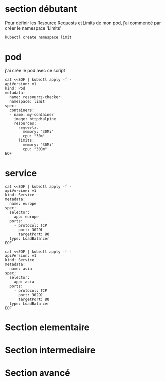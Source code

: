 # section débutant
Pour définir les Resource Requests et Limits de mon pod, j'ai commencé par créer le namespace 'Limits'
 
```
kubectl create namespace limit
```
# pod
j'ai crée le pod avec ce script

```
cat <<EOF | kubectl apply -f -
apiVersion: v1
kind: Pod
metadata:
  name: ressource-checker
  namespace: limit
spec:
  containers:
  - name: my-container
    image: httpd:alpine
    resources:
      requests:
        memory: "30Mi"
        cpu: "30m"
      limits:
        memory: "30Mi"
        cpu: "300m"
EOF
```
# service
```
cat <<EOF | kubectl apply -f -
apiVersion: v1
kind: Service
metadata:
  name: europe
spec:
  selector:
    app: europe
  ports:
    - protocol: TCP
      port: 30291
      targetPort: 80
  type: LoadBalancer
EOF
```
```
cat <<EOF | kubectl apply -f -
apiVersion: v1
kind: Service
metadata:
  name: asia
spec:
  selector:
    app: asia
  ports:
    - protocol: TCP
      port: 30292
      targetPort: 80
  type: LoadBalancer
EOF
```


# Section elementaire 

# Section intermediaire

# Section avancé 



